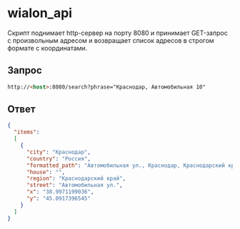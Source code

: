 # wialon_api
Скрипт поднимает http-сервер на порту 8080 и принимает GET-запрос c произвольным адресом и возвращает список адресов в строгом формате с координатами.
## Запрос
```html
http://<host>:8080/search?phrase="Краснодар, Автомобильная 10"
```
## Ответ
  ```json
  {
    "items":
    [
      {
        "city": "Краснодар",
        "country": "Россия",
        "formatted_path": "Автомобильная ул., Краснодар, Краснодарский край, Россия",
        "house": "",
        "region": "Краснодарский край",
        "street": "Автомобильная ул.",
        "x": "38.9971199036",
        "y": "45.0917396545"
      }
    ]
  }
  ```
